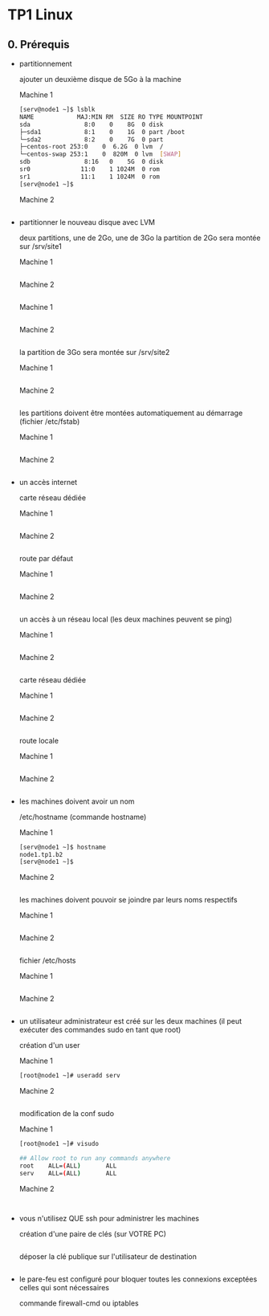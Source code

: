 # TP1 Linux

## 0. Prérequis

- partitionnement

  ajouter un deuxième disque de 5Go à la machine

  Machine 1

  ```bash
  [serv@node1 ~]$ lsblk
  NAME            MAJ:MIN RM  SIZE RO TYPE MOUNTPOINT
  sda               8:0    0    8G  0 disk
  ├─sda1            8:1    0    1G  0 part /boot
  └─sda2            8:2    0    7G  0 part
  ├─centos-root 253:0    0  6.2G  0 lvm  /
  └─centos-swap 253:1    0  820M  0 lvm  [SWAP]
  sdb               8:16   0    5G  0 disk
  sr0              11:0    1 1024M  0 rom
  sr1              11:1    1 1024M  0 rom
  [serv@node1 ~]$
  ```

  Machine 2

  ```bash

  ```

- partitionner le nouveau disque avec LVM

  deux partitions, une de 2Go, une de 3Go
  la partition de 2Go sera montée sur /srv/site1

  Machine 1

  ```bash

  ```

  Machine 2

  ```bash

  ```

  Machine 1

  ```bash

  ```

  Machine 2

  ```bash

  ```

  la partition de 3Go sera montée sur /srv/site2

  Machine 1

  ```bash

  ```

  Machine 2

  ```bash

  ```

  les partitions doivent être montées automatiquement au démarrage (fichier /etc/fstab)

  Machine 1

  ```bash

  ```

  Machine 2

  ```bash

  ```

- un accès internet

  carte réseau dédiée

  Machine 1

  ```bash

  ```

  Machine 2

  ```bash

  ```

  route par défaut

  Machine 1

  ```bash

  ```

  Machine 2

  ```bash

  ```

  un accès à un réseau local (les deux machines peuvent se ping)

  Machine 1

  ```bash

  ```

  Machine 2

  ```bash

  ```

  carte réseau dédiée

  Machine 1

  ```bash

  ```

  Machine 2

  ```bash

  ```

  route locale

  Machine 1

  ```bash

  ```

  Machine 2

  ```bash

  ```

- les machines doivent avoir un nom

  /etc/hostname (commande hostname)

  Machine 1

  ```bash
  [serv@node1 ~]$ hostname
  node1.tp1.b2
  [serv@node1 ~]$
  ```

  Machine 2

  ```bash

  ```

  les machines doivent pouvoir se joindre par leurs noms respectifs

  Machine 1

  ```bash

  ```

  Machine 2

  ```bash

  ```

  fichier /etc/hosts

  Machine 1

  ```bash

  ```

  Machine 2

  ```bash

  ```

- un utilisateur administrateur est créé sur les deux machines (il peut exécuter des commandes sudo en tant que root)

  création d'un user

  Machine 1

  ```bash
  [root@node1 ~]# useradd serv
  ```

  Machine 2

  ```bash

  ```

  modification de la conf sudo

  Machine 1

  ```bash
  [root@node1 ~]# visudo
  ```

  ```bash
  ## Allow root to run any commands anywhere
  root    ALL=(ALL)       ALL
  serv    ALL=(ALL)       ALL
  ```

  Machine 2

  ```bash

  ```

  ```bash

  ```

- vous n'utilisez QUE ssh pour administrer les machines

  création d'une paire de clés (sur VOTRE PC)

  ```bash

  ```

  déposer la clé publique sur l'utilisateur de destination

  ```bash

  ```

- le pare-feu est configuré pour bloquer toutes les connexions exceptées celles qui sont nécessaires

  commande firewall-cmd ou iptables

  ```bash

  ```
